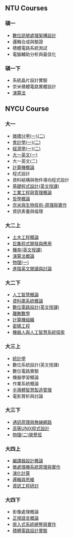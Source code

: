 

## NTU Courses

### 碩一

- [數位訊號處理架構設計][9.1]
- 邏輯合成與驗證
- 積體電路系統測試
- 電腦輔助分析與最佳化


### 碩一下
- 系統晶片設計實驗
- 奈米積體電路實體設計
- [演算法][10.3]

[9.1]:Courses/semester%209/數位訊號處理架構設計/README.md

[10.3]:Courses/semester%2010/演算法.md

## NYCU Course

### 大一
- [微積分甲(一)(二)][1.5]
- [會計學(一)(二)][1.6]
- [經濟學(一)(二)][1.7]
- [大一英文(一)][1.2]
- 大一英文(二)
- [計算機概論][1.8]
- 程式設計
- 資料結構與物件導向程式設計
- [基礎程式設計(英文授課)][2.1]
- [工業工程與管理概論][1.4]
- [哲學概論][1.1]
- [奈米與生物技術-原理與實作][1.3]
- 資訊素養與倫理


[1.1]:Courses/semester%201/哲學概論.md
[1.2]:Courses/semester%201/大一英文(一).md
[1.3]:Courses/semester%201/奈米與生物技術-原理與實作.md
[1.4]:Courses/semester%201/工業工程與管理概論.md
[1.5]:Courses/semester%201/微積分甲(一)(二).md
[1.6]:Courses/semester%201/會計學(一)(二).md
[1.7]:Courses/semester%201/經濟學(一)(二).md
[1.8]:Courses/semester%201/計算機概論.md

[2.1]:Courses/semester%202/基礎程式設計(英文授課).md
[2.2]:Courses/semester%202/大一英文(二).md
[2.3]:Courses/semester%202/程式設計.md
[2.4]:Courses/semester%202/資訊素養與倫理.md

### 大二上

- [土木工程概論][3.1]
- [巨集程式開發與應用][3.2]
- [機率(英文授課)][3.3]
- [演算法概論][3.4]
- [物理(一)][3.5]
- [進階英文閱讀與討論][3.6]

[3.1]:Courses/semester%203/土木工程概論.md
[3.2]:Courses/semester%203/巨集程式開發與應用.md
[3.3]:Courses/semester%203/機率(英文授課).md
[3.4]:Courses/semester%203/演算法概論.md
[3.5]:Courses/semester%203/物理(一).md
[3.6]:Courses/semester%203/進階英文閱讀與討論.md

### 大二下
- [人工智慧概論][4.1]
- [資料庫系統概論][4.2]
- [數位電路設計(英文授課)][4.3]
- [離散數學][4.4]
- [計算機組織][4.5] 
- [密碼工程][4.6]
- [機器人與人工智慧系統探索][4.7] 

[4.1]:Courses/semester%204/人工智慧概論.md
[4.2]:Courses/semester%204/資料庫系統概論.md
[4.3]:Courses/semester%204/數位電路設計(英文授課).md
[4.4]:Courses/semester%204/離散數學.md
[4.5]:Courses/semester%204/計算機組織.md
[4.6]:Courses/semester%204/密碼工程.md
[4.7]:Courses/semester%204/機器人與人工智慧系統探索.md



### 大三上
- [統計學][5.1]
- 數位系統設計(英文授課)
- 數位電路實驗
- 機器學習概論
- 作業系統概論
- [半導體智慧製造管理][5.6]
- 電影賞析與討論

[5.1]:Courses/semester%205/統計學.md

[5.6]:Courses/semester%205/半導體智慧製造管理.md


### 大三下
- [通訊原理與無線網路][6.1]
- [高等UNIX程式設計][6.2]
- [物理(二)榮譽班][6.3]

[6.1]:Courses/semester%206/%E9%80%9A%E8%A8%8A%E5%8E%9F%E7%90%86%E8%88%87%E7%84%A1%E7%B7%9A%E7%B6%B2%E8%B7%AF.md
[6.2]:Courses/semester%206/高等UNIX程式設計/README.md
[6.3]:Courses/semester%206/%E7%89%A9%E7%90%86(%E4%BA%8C)%E6%A6%AE%E8%AD%BD%E7%8F%AD.md

### 大四上
- [編譯器設計概論][7.1]
- [微處理機系統原理與實作][7.2]
- [演化計算][7.3]
- [邏輯與思維][7.4]
- [資訊工程研討][7.5]

[7.1]:Courses/semester%207/編譯器設計概論.md
[7.2]:Courses/semester%207/微處理機系統原理與實作/README.md
[7.3]:Courses/semester%207/演化計算.md
[7.4]:Courses/semester%207/邏輯與思維.md
[7.5]:Courses/semester%207/資訊工程研討.md

### 大四下

- 影像處理概論
- [正規語言概論][8.2]
- [嵌入式系統總整與實作][8.3]
- [積體電路設計實驗][8.4]

[8.2]:Courses/semester%208/正規語言概論/README.md
[8.3]:Courses/semester%208/%E5%B5%8C%E5%85%A5%E5%BC%8F%E7%B3%BB%E7%B5%B1%E7%B8%BD%E6%95%B4%E8%88%87%E5%AF%A6%E4%BD%9C.md
[8.4]:https://github.com/hankshyu/ICLab_2023/blob/main/README.md

